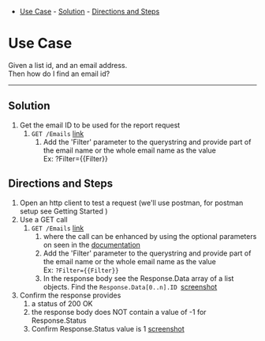 - [Use Case](#use-case)
        - [Solution](#solution)
        - [Directions and Steps](#directions-and-steps)
  
# Use Case

Given a list id, and an email address. \
Then how do I find an email id?

---

## Solution

1. Get the email ID to be used for the report request
    1.  `GET /Emails`  [link](https://developer.benchmarkemail.com/#0068614f-f224-141b-b1eb-8768abc0f5d3) 
        1.  Add the 'Filter' parameter to the querystring and provide part of the email name or the whole email name as the value  \
Ex: ?Filter={{Filter}}

## Directions and Steps 

1. Open an http client to test a request (we'll use postman, for postman setup see Getting Started )
1. Use a GET call  
   1.  `GET /Emails`  [link](https://developer.benchmarkemail.com/#0068614f-f224-141b-b1eb-8768abc0f5d3) 
        1.  where the call can be enhanced by using the optional parameters on seen in the [documentation](https://developer.benchmarkemail.com/#0068614f-f224-141b-b1eb-8768abc0f5d3) 
        1.  Add the 'Filter' parameter to the querystring and provide part of the email name or the whole email name as the value  \
Ex: `?Filter={{Filter}}`
        1.  In the response body see the Response.Data array of a list objects. Find the <code>Response.Data[0..n].ID </code>[screenshot](https://www.dropbox.com/s/9m0t0hvhq0g4wza/2018-09-19_10-52-59.png?dl=0)
1.  Confirm the response provides 
    1.  a status of 200 OK 
    1.  the response body does NOT contain a value of -1 for Response.Status 
    1.  Confirm Response.Status value is 1 [screenshot](https://www.dropbox.com/s/ewwb8p0pshwwwxz/2018-09-13_13-41-35.png?dl=0)